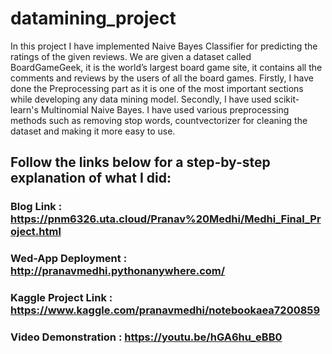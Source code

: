 # datamining_project
In this project I have implemented Naive Bayes Classifier for predicting the ratings of the given reviews. We are given a dataset called BoardGameGeek, it is the world’s largest board game site, it contains all the comments and reviews by the users of all the board games. Firstly, I have done the Preprocessing part as it is one of the most important sections while developing any data mining model. Secondly, I have used scikit-learn's Multinomial Naive Bayes. I have used various preprocessing methods such as removing stop words, countvectorizer for cleaning the dataset and making it more easy to use.
## Follow the links below for a step-by-step explanation of what I did:
### Blog Link : https://pnm6326.uta.cloud/Pranav%20Medhi/Medhi_Final_Project.html
### Wed-App Deployment : http://pranavmedhi.pythonanywhere.com/
### Kaggle Project Link : https://www.kaggle.com/pranavmedhi/notebookaea7200859
### Video Demonstration : https://youtu.be/hGA6hu_eBB0
